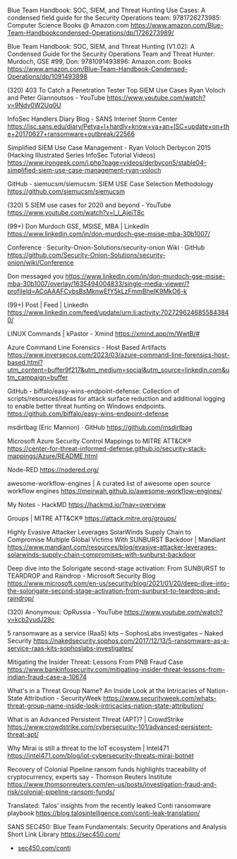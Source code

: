 Blue Team Handbook: SOC, SIEM, and Threat Hunting Use Cases: A condensed field guide for the Security Operations team: 9781726273985: Computer Science Books @ Amazon.com
https://www.amazon.com/Blue-Team-Handbookcondensed-Operations/dp/1726273989/

Blue Team Handbook: SOC, SIEM, and Threat Hunting (V1.02): A Condensed Guide for the Security Operations Team and Threat Hunter: Murdoch, GSE #99, Don: 9781091493896: Amazon.com: Books
https://www.amazon.com/Blue-Team-Handbook-Condensed-Operations/dp/1091493898

(320) 403 To Catch a Penetration Tester Top SIEM Use Cases Ryan Voloch and Peter Giannoutsos - YouTube
https://www.youtube.com/watch?v=9Ndv0W2Uq0U

InfoSec Handlers Diary Blog - SANS Internet Storm Center
https://isc.sans.edu/diary/Petya+I+hardly+know+ya+an+ISC+update+on+the+20170627+ransomware+outbreak/22566

Simplified SIEM Use Case Management - Ryan Voloch Derbycon 2015 (Hacking Illustrated Series InfoSec Tutorial Videos)
https://www.irongeek.com/i.php?page=videos/derbycon5/stable04-simplified-siem-use-case-management-ryan-voloch

GitHub - siemucsm/siemucsm: SIEM USE Case Selection Methodology
https://github.com/siemucsm/siemucsm

(320) 5 SIEM use cases for 2020 and beyond - YouTube
https://www.youtube.com/watch?v=l_l_AjeiT8c

(99+) Don Murdoch GSE, MSISE, MBA | LinkedIn
https://www.linkedin.com/in/don-murdoch-gse-msise-mba-30b1007/

Conference · Security-Onion-Solutions/security-onion Wiki · GitHub
https://github.com/Security-Onion-Solutions/security-onion/wiki/Conference

Don messaged you
https://www.linkedin.com/in/don-murdoch-gse-msise-mba-30b1007/overlay/1635494004833/single-media-viewer/?profileId=ACoAAAFCvbsBsMknwEfY5kLzFmmBheIK9MkO6-k

(99+) Post | Feed | LinkedIn
https://www.linkedin.com/feed/update/urn:li:activity:7027296246855843840/

LINUX Commands | kPastor - Xmind
https://xmind.app/m/WwtB/#

Azure Command Line Forensics - Host Based Artifacts
https://www.inversecos.com/2023/03/azure-command-line-forensics-host-based.html?utm_content=buffer9f217&utm_medium=social&utm_source=linkedin.com&utm_campaign=buffer

GitHub - biffalo/easy-wins-endpoint-defense: Collection of scripts/resources/ideas for attack surface reduction and additional logging to enable better threat hunting on Windows endpoints.
https://github.com/biffalo/easy-wins-endpoint-defense

msdirtbag (Eric Mannon) · GitHub
https://github.com/msdirtbag

Microsoft Azure Security Control Mappings to MITRE ATT&CK®
https://center-for-threat-informed-defense.github.io/security-stack-mappings/Azure/README.html

Node-RED
https://nodered.org/

awesome-workflow-engines | A curated list of awesome open source workflow engines
https://meirwah.github.io/awesome-workflow-engines/

My Notes - HackMD
https://hackmd.io/?nav=overview

Groups | MITRE ATT&CK®
https://attack.mitre.org/groups/

Highly Evasive Attacker Leverages SolarWinds Supply Chain to Compromise Multiple Global Victims With SUNBURST Backdoor | Mandiant
https://www.mandiant.com/resources/blog/evasive-attacker-leverages-solarwinds-supply-chain-compromises-with-sunburst-backdoor

Deep dive into the Solorigate second-stage activation: From SUNBURST to TEARDROP and Raindrop - Microsoft Security Blog
https://www.microsoft.com/en-us/security/blog/2021/01/20/deep-dive-into-the-solorigate-second-stage-activation-from-sunburst-to-teardrop-and-raindrop/

(320) Anonymous: OpRussia - YouTube
https://www.youtube.com/watch?v=kcb2yudJ29c

5 ransomware as a service (RaaS) kits – SophosLabs investigates – Naked Security
https://nakedsecurity.sophos.com/2017/12/13/5-ransomware-as-a-service-raas-kits-sophoslabs-investigates/

Mitigating the Insider Threat: Lessons From PNB Fraud Case
https://www.bankinfosecurity.com/mitigating-insider-threat-lessons-from-indian-fraud-case-a-10674

What's in a Threat Group Name? An Inside Look at the Intricacies of Nation-State Attribution - SecurityWeek
https://www.securityweek.com/whats-threat-group-name-inside-look-intricacies-nation-state-attribution/

What is an Advanced Persistent Threat (APT)? | CrowdStrike
https://www.crowdstrike.com/cybersecurity-101/advanced-persistent-threat-apt/

Why Mirai is still a threat to the IoT ecosystem | Intel471
https://intel471.com/blog/iot-cybersecurity-threats-mirai-botnet

Recovery of Colonial Pipeline ransom funds highlights traceability of cryptocurrency, experts say - Thomson Reuters Institute
https://www.thomsonreuters.com/en-us/posts/investigation-fraud-and-risk/colonial-pipeline-ransom-funds/

Translated: Talos' insights from the recently leaked Conti ransomware playbook
https://blog.talosintelligence.com/conti-leak-translation/

SANS SEC450: Blue Team Fundamentals: Security Operations and Analysis Short Link Library
https://sec450.com/


* [sec450.com/conti](https://sec450.com/conti)




